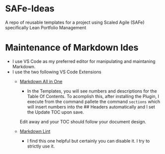 # SAFe-Ideas

A repo of reusable templates for a project using Scaled Agile (SAFe) specifically Lean Portfolio Management

# Maintenance of Markdown Ides

- I use VS Code as my preferred editor for manipulating and maintaning Markdown.
- I use the two following VS Code Extensions
  - [Markdown All in One](https://marketplace.visualstudio.com/items?itemName=yzhang.markdown-all-in-one)
    - In the Templates, you will see numbers and descriptions for the Table Of Contents.  To acomplish this, after installing the Plugin, I execute from the command pallete the command `sections` which will insert numbers into the \#\# Headers automatically and I set the Update TOC upon save.

    Edit away and your TOC should follow your document design.
  - [Markdown Lint](https://marketplace.visualstudio.com/items?itemName=DavidAnson.vscode-markdownlint)
    - I find this one helpful but certainly you can disable it.  I try to strictly use it.

